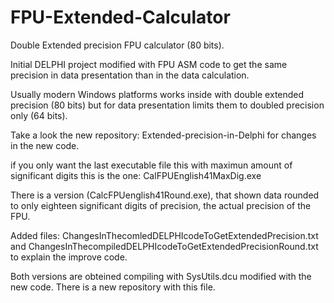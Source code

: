# FPU-Extended-Calculator
Double Extended precision FPU calculator (80 bits).

Initial DELPHI project modified with FPU ASM code to get the same precision in data presentation than in the data calculation.

Usually modern Windows platforms works inside with double extended precision (80 bits) but for data presentation limits them to doubled precision only (64 bits). 

Take a look the new repository: Extended-precision-in-Delphi for changes in the new code.

if you only want the last executable file this with maximun amount of significant digits this is the one: CalFPUEnglish41MaxDig.exe

There is a version (CalcFPUenglish41Round.exe), that shown data rounded to only eighteen significant digits of precision, the actual precision of the FPU.

Added files: ChangesInThecomledDELPHIcodeToGetExtendedPrecision.txt and ChangesInThecompiledDELPHIcodeToGetExtendedPrecisionRound.txt to explain the improve code.

Both versions are obteined compiling with SysUtils.dcu modified with the new code. There is a new repository with this file. 
